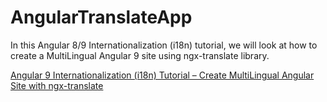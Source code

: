 # AngularTranslateApp
In this Angular 8/9 Internationalization (i18n) tutorial, we will look at how to create a MultiLingual Angular 9 site using ngx-translate library.

[Angular 9 Internationalization (i18n) Tutorial – Create MultiLingual Angular Site with ngx-translate](https://www.positronx.io/angular-internationalization-i18n-with-ngx-translate-tutorial/)

